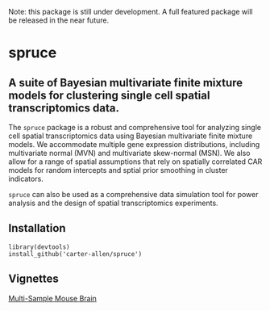 Note: this package is still under development. A full featured package will be released in the near future.

# spruce
## A suite of Bayesian multivariate finite mixture models for clustering single cell spatial transcriptomics data. 

The `spruce` package is a robust and comprehensive tool for analyzing single cell spatial transcriptomics data using Bayesian multivariate finite mixture models. We accommodate multiple gene expression distributions, including multivariate normal (MVN) and multivariate skew-normal (MSN). We also allow for a range of spatial assumptions that rely on spatially correlated CAR models for random intercepts and sptial prior smoothing in cluster indicators. 

`spruce` can also be used as a comprehensive data simulation tool for power analysis and the design of spatial transcriptomics experiments. 

## Installation

```
library(devtools)
install_github('carter-allen/spruce')
```

## Vignettes

[Multi-Sample Mouse Brain](https://carter-allen.github.io/mouse_brain_multi.html)
